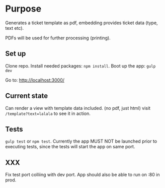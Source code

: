 # Purpose
Generates a ticket template as pdf, embedding provides ticket data (type, text etc).

PDFs will be used for further processing (printing).


## Set up
Clone repo.
Install needed packages: ```npm install```. Boot up the app: ```gulp dev```

Go to: [http://localhost:3000/](http://localhost:3000)

## Current state
Can render a view with template data included. (no pdf, just html)
visit ```/template?text=lalala``` to see it in action.


## Tests
```gulp test``` or ```npm test```. Currently the app MUST NOT be launched prior to executing tests, since the tests will start the app on same port. 

## XXX
Fix test port colliing with dev port. App should also be able to run on :80 in prod.
 